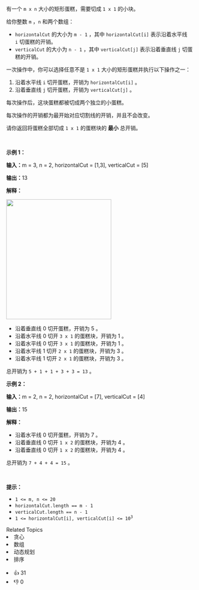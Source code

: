 <p>有一个&nbsp;<code>m x n</code>&nbsp;大小的矩形蛋糕，需要切成&nbsp;<code>1 x 1</code>&nbsp;的小块。</p>

<p>给你整数&nbsp;<code>m</code>&nbsp;，<code>n</code>&nbsp;和两个数组：</p>

<ul> 
 <li><code>horizontalCut</code> 的大小为&nbsp;<code>m - 1</code>&nbsp;，其中&nbsp;<code>horizontalCut[i]</code>&nbsp;表示沿着水平线 <code>i</code>&nbsp;切蛋糕的开销。</li> 
 <li><code>verticalCut</code> 的大小为&nbsp;<code>n - 1</code>&nbsp;，其中&nbsp;<code>verticalCut[j]</code>&nbsp;表示沿着垂直线&nbsp;<code>j</code>&nbsp;切蛋糕的开销。</li> 
</ul>

<p>一次操作中，你可以选择任意不是&nbsp;<code>1 x 1</code>&nbsp;大小的矩形蛋糕并执行以下操作之一：</p>

<ol> 
 <li>沿着水平线&nbsp;<code>i</code>&nbsp;切开蛋糕，开销为&nbsp;<code>horizontalCut[i]</code>&nbsp;。</li> 
 <li>沿着垂直线&nbsp;<code>j</code>&nbsp;切开蛋糕，开销为&nbsp;<code>verticalCut[j]</code>&nbsp;。</li> 
</ol>

<p>每次操作后，这块蛋糕都被切成两个独立的小蛋糕。</p>

<p>每次操作的开销都为最开始对应切割线的开销，并且不会改变。</p>

<p>请你返回将蛋糕全部切成&nbsp;<code>1 x 1</code>&nbsp;的蛋糕块的&nbsp;<strong>最小</strong>&nbsp;总开销。</p>

<p>&nbsp;</p>

<p><strong class="example">示例 1：</strong></p>

<div class="example-block"> 
 <p><span class="example-io"><b>输入：</b>m = 3, n = 2, horizontalCut = [1,3], verticalCut = [5]</span></p> 
</div>

<p><span class="example-io"><b>输出：</b>13</span></p>

<p><strong>解释：</strong></p>

<p><img alt="" src="https://assets.leetcode.com/uploads/2024/06/04/ezgifcom-animated-gif-maker-1.gif" style="width: 280px; height: 320px;" /></p>

<ul> 
 <li>沿着垂直线 0 切开蛋糕，开销为 5 。</li> 
 <li>沿着水平线 0 切开&nbsp;<code>3 x 1</code>&nbsp;的蛋糕块，开销为 1 。</li> 
 <li>沿着水平线 0 切开 <code>3 x 1</code>&nbsp;的蛋糕块，开销为 1 。</li> 
 <li>沿着水平线 1 切开 <code>2 x 1</code>&nbsp;的蛋糕块，开销为 3 。</li> 
 <li>沿着水平线 1 切开 <code>2 x 1</code>&nbsp;的蛋糕块，开销为 3 。</li> 
</ul>

<p>总开销为&nbsp;<code>5 + 1 + 1 + 3 + 3 = 13</code>&nbsp;。</p>

<p><strong class="example">示例 2：</strong></p>

<div class="example-block"> 
 <p><span class="example-io"><b>输入：</b>m = 2, n = 2, horizontalCut = [7], verticalCut = [4]</span></p> 
</div>

<p><span class="example-io"><b>输出：</b>15</span></p>

<p><strong>解释：</strong></p>

<ul> 
 <li>沿着水平线 0 切开蛋糕，开销为 7 。</li> 
 <li>沿着垂直线 0 切开&nbsp;<code>1 x 2</code>&nbsp;的蛋糕块，开销为 4 。</li> 
 <li>沿着垂直线 0 切开&nbsp;<code>1 x 2</code>&nbsp;的蛋糕块，开销为 4 。</li> 
</ul>

<p>总开销为&nbsp;<code>7 + 4 + 4 = 15</code>&nbsp;。</p>

<p>&nbsp;</p>

<p><strong>提示：</strong></p>

<ul> 
 <li><code>1 &lt;= m, n &lt;= 20</code></li> 
 <li><code>horizontalCut.length == m - 1</code></li> 
 <li><code>verticalCut.length == n - 1</code></li> 
 <li><code>1 &lt;= horizontalCut[i], verticalCut[i] &lt;= 10<sup>3</sup></code></li> 
</ul>

<div><div>Related Topics</div><div><li>贪心</li><li>数组</li><li>动态规划</li><li>排序</li></div></div><br><div><li>👍 31</li><li>👎 0</li></div>